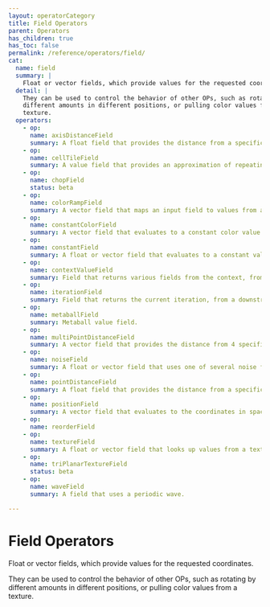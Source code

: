 ```yaml
---
layout: operatorCategory
title: Field Operators
parent: Operators
has_children: true
has_toc: false
permalink: /reference/operators/field/
cat:
  name: field
  summary: |
    Float or vector fields, which provide values for the requested coordinates.
  detail: |
    They can be used to control the behavior of other OPs, such as rotating by
    different amounts in different positions, or pulling color values from a
    texture.
  operators:
    - op:
      name: axisDistanceField
      summary: A float field that provides the distance from a specific point along a single axis.
    - op:
      name: cellTileField
      summary: A value field that provides an approximation of repeating cellular (voronoi) noise.
    - op:
      name: chopField
      status: beta
    - op:
      name: colorRampField
      summary: A vector field that maps an input field to values from a range of colors.
    - op:
      name: constantColorField
      summary: A vector field that evaluates to a constant color value.
    - op:
      name: constantField
      summary: A float or vector field that evaluates to a constant value.
    - op:
      name: contextValueField
      summary: Field that returns various fields from the context, from a downstream OP.
    - op:
      name: iterationField
      summary: Field that returns the current iteration, from a downstream OP.
    - op:
      name: metaballField
      summary: Metaball value field.
    - op:
      name: multiPointDistanceField
      summary: A vector field that provides the distance from 4 specific points in space (one for each part of the vector).
    - op:
      name: noiseField
      summary: A float or vector field that uses one of several noise functions.
    - op:
      name: pointDistanceField
      summary: A float field that provides the distance from a specific point in space.
    - op:
      name: positionField
      summary: A vector field that evaluates to the coordinates in space.
    - op:
      name: reorderField
    - op:
      name: textureField
      summary: A float or vector field that looks up values from a texture.
    - op:
      name: triPlanarTextureField
      status: beta
    - op:
      name: waveField
      summary: A field that uses a periodic wave.

---
```


# Field Operators

Float or vector fields, which provide values for the requested coordinates.

They can be used to control the behavior of other OPs, such as rotating by
different amounts in different positions, or pulling color values from a
texture.
